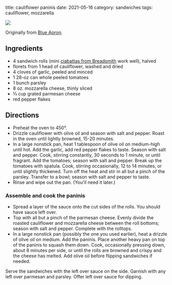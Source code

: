 title: cauliflower paninis
date: 2021-05-16
category: sandwiches
tags: cauliflower, mozzarella

<img src="{static}/images/cauliflower-paninis.png">

[ba]: https://www.blueapron.com/recipes/cauliflower-parmesan-paninis-with-red-leaf-lettuce-apple-salad

Originally from [Blue Apron][ba].

## Ingredients

[ciabs]: https://www.breadsmith.com/product/ciabatta/

* 4 sandwich rolls (mini [ciabattas from Breadsmith][ciabs] work well), halved
* florets from 1 head of cauliflower, washed and dried
* 4 cloves of garlic, peeled and minced
* 1 28-oz can whole peeled tomatoes
* 1 bunch parsley
* 8 oz. mozzarella cheese, thinly sliced
* ⅓ cup grated parmesan cheese
* red pepper flakes

## Directions

* Preheat the oven to 450°.
* Drizzle cauliflower with olive oil and season with salt and pepper. Roast in
  the oven until lightly browned, 15-20 minutes.
* In a large nonstick pan, heat 1 tablespoon of olive oil on medium-high until
  hot. Add the garlic, add red pepper flakes to taste. Season with salt and
  pepper. Cook, stirring constantly, 30 seconds to 1 minute, or until fragrant.
  Add the tomatoes; season with salt and pepper. Break up the tomatoes with
  spatula. Cook, stirring occasionally, 12 to 14 minutes, or until slightly
  thickened. Turn off the heat and stir in all but a pinch of the parsley.
  Transfer to a bowl; season with salt and pepper to taste.
* Rinse and wipe out the pan. (You'll need it later.)

### Assemble and cook the paninis

* Spread a layer of the sauce onto the cut sides of the rolls. You should have
  sauce left over.
* Top with all but a pinch of the parmesan cheese. Evenly divide the roasted
  cauliflower and mozzarella cheese between the roll bottoms; season with salt
  and pepper. Complete with the rolltops.
* In a large nonstick pan (possibly the one you used earlier), heat a drizzle
  of olive oil on medium. Add the paninis. Place another heavy pan on top of
  the paninis to squash them down. Cook, occasionally pressing down, about 8
  minutes per side, or until the rolls are browned and crispy and the cheese
  has melted. Add olive oil before flipping sandwiches if needed.

Serve the sandwiches with the left over sauce on the side. Garnish with any
left over parmesan and parsley. Offer left over sauce for dipping.

